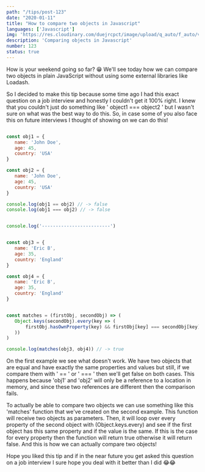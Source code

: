 ```yaml
---
path: "/tips/post-123"
date: "2020-01-11"
title: "How to compare two objects in Javascript"
languages: ['Javascript']
img: 'https://res.cloudinary.com/duejrcpct/image/upload/q_auto/f_auto/v1587590744/tips/123-1_ukvqfd.png'
description: 'Comparing objects in Javascript'
number: 123
status: true
---
```


How is your weekend going so far? 😁
We'll see today how we can compare two objects in plain JavaScript without using some external libraries like Loadash.

So I decided to make this tip because some time ago I had this exact question on a job interview and honestly I couldn't get it 100% right. I knew that you couldn't just do something like ' object1 === object2 ' but I wasn't sure on what was the best way to do this. So, in case some of you also face this on future interviews I thought of showing on we can do this!

 ```javascript
 
const obj1 = {
    name: 'John Doe',
    age: 45,
    country: 'USA'
}

const obj2 = {
    name: 'John Doe',
    age: 45,
    country: 'USA'
}

console.log(obj1 == obj2) // -> false
console.log(obj1 === obj2) // -> false


console.log('-------------------------')


const obj3 = {
    name: 'Eric B',
    age: 35,
    country: 'England'
}

const obj4 = {
    name: 'Eric B',
    age: 35,
    country: 'England'
}


const matches = (firstObj, secondObj) => (
    Object.keys(secondObj).every(key => (
        firstObj.hasOwnProperty(key) && firstObj[key] === secondObj[key]
    ))
)

console.log(matches(obj3, obj4)) // -> true

 ```

On the first example we see what doesn't work. We have two objects that are equal and have exactly the same properties and values but still, if we compare them with ' == ' or ' === ' then we'll get false on both cases. This happens because 'obj1' and 'obj2' will only be a reference to a location in memory, and since these two references are different then the comparison fails.

To actually be able to compare two objects we can use something like this 'matches' function that we've created on the second example. This function will receive two objects as parameters. Then, it will loop over every property of the second object with (Object.keys.every) and see if the first object has this same property and if the value is the same. If this is the case for every property then the function will return true otherwise it will return false. And this is how we can actually compare two objects!

Hope you liked this tip and if in the near future you get asked this question on a job interview I sure hope you deal with it better than I did 😂😂